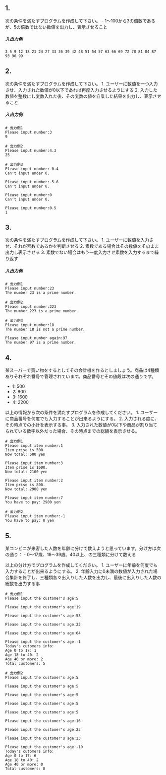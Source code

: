 ## 1. 
次の条件を満たすプログラムを作成して下さい。
    - 1～100から3の倍数であるが、5の倍数ではない数値を出力し、表示させること

##### 入出力例
```
3 6 9 12 18 21 24 27 33 36 39 42 48 51 54 57 63 66 69 72 78 81 84 87 93 96 99 
```


## 2. 
次の条件を満たすプログラムを作成して下さい。
    1. ユーザーに数値を一つ入力させ、入力された数値が0以下であれば再度入力させるようにする
    2. 入力した数値を整数にし変数入れた後、その変数の値を自乗した結果を出力し、表示させること

##### 入出力例
```
# 出力例1
Please input number:3
9

# 出力例2
Please input number:4.3
25

# 出力例3
Please input number:-0.4
Can't input under 0.

Please input number:-5.6
Can't input under 0.

Please input number:0
Can't input under 0.

Please input number:0.5
1

```

## 3. 
次の条件を満たすプログラムを作成して下さい。
    1. ユーザーに数値を入力させ、それが素数であるかを判断させる
    2. 素数である場合はその数値をそのまま出力し表示させる
    3. 素数でない場合はもう一度入力させ素数を入力するまで繰り返す

##### 入出力例
```
# 出力例1
Please input number:23
The number 23 is a prime number.

# 出力例2
Please input number:223
The number 223 is a prime number.

# 出力例3
Please input number:18
The number 18 is not a prime number.

Please input number again:97
The number 97 is a prime number.

```

## 4. 
某スーパーで買い物をするとしてその会計機を作るとしましょう。商品は4種類ありそれぞれ番号で管理されています。商品番号とその値段は次の通りです。
- 1: 500
- 2: 800
- 3: 1600
- 4: 2200

以上の情報から次の条件を満たすプログラムを作成してください。
    1. ユーザーに商品番号を何度でも入力することが出来るようにする。
    2. 入力される度に、その時点での小計を表示する事。
    3. 入力された数値が0以下や商品が割り当てられている数字以外だった場合、その時点までの総額を表示させる。

```
# 出力例1
Please input item number:1
Item prise is 500.
Now total: 500 yen

Please input item number:3
Item prise is 1600.
Now total: 2100 yen

Please input item number:2
Item prise is 800.
Now total: 2900 yen

Please input item number:7
You have to pay: 2900 yen

# 出力例2
Please input item number:-1
You have to pay: 0 yen

```


## 5. 
某コンビニが来客した人数を年齢に分けて数えようと思っています。分け方は次の通り：
    - 0～17歳、18～39歳、40以上、の三種類に分けて数える

以上の分け方でプログラムを作成してください。
    1. ユーザーに年齢を何度でも入力することが出来るようにする。
    2. 年齢入力に0未満の数値が入力された場合集計を終了し、三種類各々出入りした人数を出力し、最後に出入りした人数の総数を出力する事

```
# 出力例1
Please input the customer's age:5

Please input the customer's age:19

Please input the customer's age:53

Please input the customer's age:23

Please input the customer's age:64

Please input the customer's age:-1
Today's cutomers info:
Age 0 to 17: 1
Age 18 to 40: 2
Age 40 or more: 2
Total customers: 5

# 出力例2
Please input the customer's age:5

Please input the customer's age:5

Please input the customer's age:5

Please input the customer's age:5

Please input the customer's age:5

Please input the customer's age:16

Please input the customer's age:23

Please input the customer's age:23

Please input the customer's age:-10
Today's cutomers info:
Age 0 to 17: 6
Age 18 to 40: 2
Age 40 or more: 0
Total customers: 8


```

